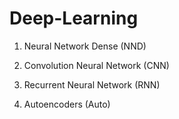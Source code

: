 # Deep-Learning

1. Neural Network Dense (NND)

2. Convolution Neural Network (CNN)

3. Recurrent Neural Network (RNN)

4. Autoencoders (Auto)
